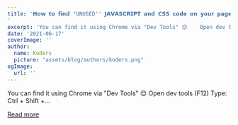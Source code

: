 ```yaml
---
title: '𝗛𝗼𝘄 𝘁𝗼 𝗳𝗶𝗻𝗱 "UNUSED'' 𝗝𝗔𝗩𝗔𝗦𝗖𝗥𝗜𝗣𝗧 𝗮𝗻𝗱 𝗖𝗦𝗦 𝗰𝗼𝗱𝗲 𝗼𝗻 𝘆𝗼𝘂𝗿 𝗽𝗮𝗴𝗲? 🤔
'
excerpt: 'You can find it using Chrome via "Dev Tools" 😊    Open dev tools (F12) Type: Ctrl + Shift +...'
date: '2021-06-17'
coverImage: ''
author:
  name: Koders
  picture: "assets/blog/authors/koders.png"
ogImage:
  url: ''
---
```


You can find it using Chrome via "Dev Tools" 😊    Open dev tools (F12) Type: Ctrl + Shift +...

[Read more](https://dev.to/varunprashar5/unused-3688)
